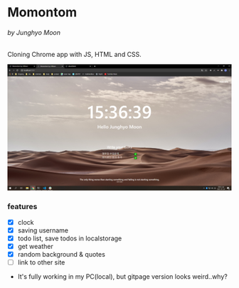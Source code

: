 # Momontom
###### by Junghyo Moon
Cloning Chrome app with JS, HTML and CSS.

![로컬 작동 사진](./images/intro.png)

### features
- [x] clock
- [x] saving username
- [x] todo list, save todos in localstorage
- [x] get weather
- [x] random background & quotes
- [ ] link to other site

* It's fully working in my PC(local), but gitpage version looks weird..why?
